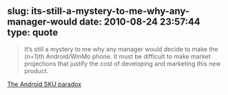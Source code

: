 slug: its-still-a-mystery-to-me-why-any-manager-would
date: 2010-08-24 23:57:44
type: quote
---

> It’s still a mystery to me why any manager would decide to make the (n+1)th Android/WinMo phone. It must be difficult to make market projections that justify the cost of developing and marketing this new product.

[The Android SKU paradox](http://www.asymco.com/2010/08/24/the-android-sku-paradox/)
